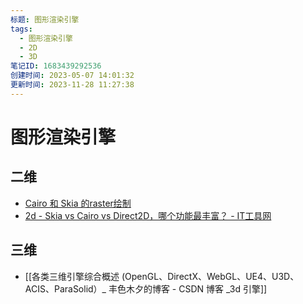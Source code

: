 ```yaml
---
标题: 图形渲染引擎
tags:
  - 图形渲染引擎
  - 2D
  - 3D
笔记ID: 1683439292536
创建时间: 2023-05-07 14:01:32
更新时间: 2023-11-28 11:27:38
---
```


# 图形渲染引擎

## 二维

- [Cairo 和 Skia 的raster绘制](http://www.funwoow.com/cairo-skia-raster/)
- [2d - Skia vs Cairo vs Direct2D，哪个功能最丰富？ - IT工具网](https://www.coder.work/article/6749651)

## 三维

- [[各类三维引擎综合概述 (OpenGL、DirectX、WebGL、UE4、U3D、ACIS、ParaSolid）_ 丰色木夕的博客 - CSDN 博客 _3d 引擎]]
